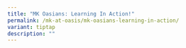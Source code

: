 ```yaml
---
title: "MK Oasians: Learning In Action!"
permalink: /mk-at-oasis/mk-oasians-learning-in-action/
variant: tiptap
description: ""
---
```

<p></p>
<p></p>